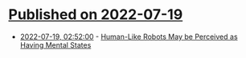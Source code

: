 # [Published on 2022-07-19](index.md)

* [2022-07-19, 02:52:00](https://soylentnews.org/article.pl?sid=22/07/18/0058206&from=rss) - [Human-Like Robots May be Perceived as Having Mental States](https://soylentnews.org/article.pl?sid=22/07/18/0058206&from=rss)

